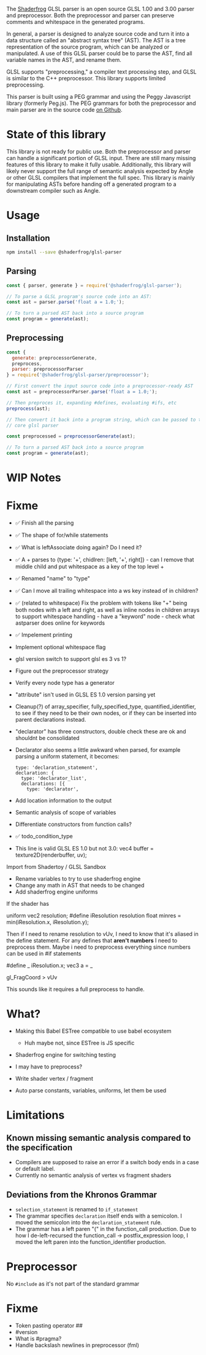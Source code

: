 The [Shaderfrog](https://shaderfrog.com/app) GLSL parser is an open source GLSL
1.00 and 3.00 parser and preprocessor. Both the preprocessor and parser can
preserve comments and whitespace in the generated programs.

In general, a parser is designed to analyze source code and turn it into a data
structure called an "abstract syntax tree" (AST). The AST is a tree
representation of the source program, which can be analyzed or manipulated. A
use of this GLSL parser could be to parse the AST, find all variable names in
the AST, and rename them.

GLSL supports "preprocessing," a compiler text processing step, and GLSL is
similar to the C++ preprocessor. This library supports limited preprocessing.

This parser is built using a PEG grammar and using the Peggy Javascript library
(formerly Peg.js). The PEG grammars for both the preprocessor and main parser
are in the source code [on Github](https://github.com/ShaderFrog/glsl-parser).

# State of this library

This library is not ready for public use. Both the preprocessor and parser can
handle a significant portion of GLSL input. There are still many missing
features of this library to make it fully usable. Additionally, this library
will likely never support the full range of semantic analysis expected by Angle
or other GLSL compilers that implement the full spec. This library is mainly for
manipulating ASTs before handing off a generated program to a downstream
compiler such as Angle.

# Usage

## Installation

```bash
npm install --save @shaderfrog/glsl-parser
```

## Parsing

```javascript
const { parser, generate } = require('@shaderfrog/glsl-parser');

// To parse a GLSL program's source code into an AST:
const ast = parser.parse('float a = 1.0;');

// To turn a parsed AST back into a source program
const program = generate(ast);
```

## Preprocessing

```javascript
const {
  generate: preprocessorGenerate,
  preprocess,
  parser: preprocessorParser
} = require('@shaderfrog/glsl-parser/preprocessor');

// First convert the input source code into a preprocessor-ready AST
const ast = preprocessorParser.parse('float a = 1.0;');

// Then preproces it, expanding #defines, evaluating #ifs, etc
preprocess(ast);

// Then convert it back into a program string, which can be passed to the
// core glsl parser

const preprocessed = preprocessorGenerate(ast);

// To turn a parsed AST back into a source program
const program = generate(ast);
```

# WIP Notes

# Fixme

- ✅ Finish all the parsing
- ✅ The shape of for/while statements
- ✅ What is leftAssociate doing again? Do I need it?
- ✅ A + parses to {type: '+', chidlren: [left, '+', right]} - can I remove that
  middle child and put whitespace as a key of the top level +
- ✅ Renamed "name" to "type"
- ✅ Can I move all trailing whitespace into a ws key instead of in children?
- ✅ (related to whitespace) Fix the problem with tokens like "+" being both
  nodes with a left and right, as well as inline nodes in children arrays to
  support whitespace handling - have a "keyword" node - check what astparser
  does online for keywords
- ✅ Impelement printing
- Implement optional whitespace flag
- glsl version switch to support glsl es 3 vs 1?
- Figure out the preprocessor strategy
- Verify every node type has a generator
- "attribute" isn't used in GLSL ES 1.0 version parsing yet
- Cleanup(?) of array_specifier, fully_specified_type, quantified_identifier, to
  see if they need to be their own nodes, or if they can be inserted into parent
  declarations instead.
- "declarator" has three constructors, double check these are ok and shouldnt
  be consolidated
- Declarator also seems a little awkward when parsed, for example parsing a
  uniform statement, it becomes:

      type: 'declaration_statement',
      declaration: {
        type: 'declarator_list',
        declarations: [{
          type: 'declarator',
- Add location information to the output
- Semantic analysis of scope of variables
- Differentiate constructors from function calls?
- ✅ todo_condition_type
- This line is valid GLSL ES 1.0 but not 3.0: vec4 buffer	= texture2D(renderbuffer, uv);

Import from Shadertoy / GLSL Sandbox
- Rename variables to try to use shaderfrog engine
- Change any math in AST that needs to be changed
- Add shaderfrog engine uniforms

If the shader has

uniform vec2 resolution;
#define iResolution resolution
float minres = min(iResolution.x, iResolution.y);

Then if I need to rename resolution to vUv, I need to know that it's aliased in the define statement. For any defines that **aren't numbers** I need to preprocess them. Maybe i need to preprocess everything since numbers can be used in #if statements

#define _ iResolution.x;
vec3 a = _

gl_FragCoord > vUv


This sounds like it requires a full preprocess to handle.

# What?

- Making this Babel ESTree compatible to use babel ecosystem
  - Huh maybe not, since ESTree is JS specific
- Shaderfrog engine for switching testing
- I may have to preprocess?

- Write shader vertex / fragment
- Auto parse constants, variables, uniforms, let them be used

# Limitations

## Known missing semantic analysis compared to the specification

- Compilers are supposed to raise an error if a switch body ends in a case or
  default label.
- Currently no semantic analysis of vertex vs fragment shaders

## Deviations from the Khronos Grammar

- `selection_statement` is renamed to `if_statement`
- The grammar specifies `declaration` itself ends with a semicolon. I moved the
  semicolon into the `declaration_statement` rule.
- The grammar has a left paren "(" in the function_call production. Due to how
  I de-left-recursed the function_call -> postfix_expression loop, I moved the
  left paren into the function_identifier production.

# Preprocessor

No `#include` as it's not part of the standard grammar

# Fixme

- Token pasting operator ##
- #version
- What is #pragma?
- Handle backslash newlines in preprocessor (fml)
